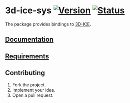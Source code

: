 # 3d-ice-sys [![Version][version-img]][version-url] [![Status][status-img]][status-url]

The package provides bindings to [3D-ICE][1].

## [Documentation][doc]

## [Requirements][2]

## Contributing

1. Fork the project.
2. Implement your idea.
3. Open a pull request.

[1]: http://esl.epfl.ch/3D-ICE
[2]: http://esl.epfl.ch/files/content/sites/esl/files/3dice/releases/3D-ICE-User_Guide.pdf

[version-img]: https://img.shields.io/crates/v/threed-ice-sys.svg
[version-url]: https://crates.io/crates/threed-ice-sys
[status-img]: https://travis-ci.org/simulated-reality/3d-ice-sys.svg?branch=master
[status-url]: https://travis-ci.org/simulated-reality/3d-ice-sys
[doc]: https://simulated-reality.github.io/3d-ice-sys
